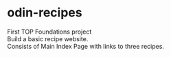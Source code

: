 # odin-recipes
First TOP Foundations project
<br>
Build a basic recipe website.
<br>
Consists of Main Index Page with links to three recipes.
